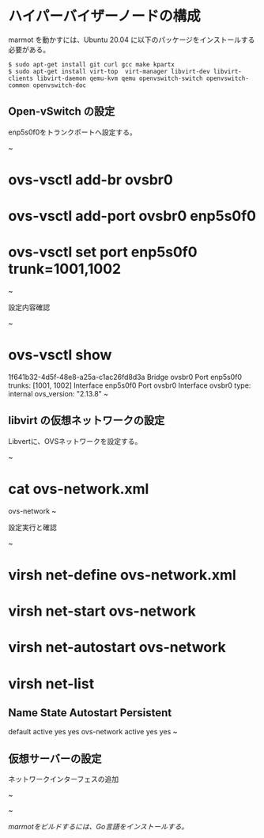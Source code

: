 # ハイパーバイザーノードの構成






marmot を動かすには、Ubuntu 20.04 に以下のパッケージをインストールする必要がある。


```
$ sudo apt-get install git curl gcc make kpartx
$ sudo apt-get install virt-top  virt-manager libvirt-dev libvirt-clients libvirt-daemon qemu-kvm qemu openvswitch-switch openvswitch-common openvswitch-doc
```



## Open-vSwitch の設定

enp5s0f0をトランクポートへ設定する。

~
# ovs-vsctl add-br ovsbr0
# ovs-vsctl add-port ovsbr0 enp5s0f0
# ovs-vsctl set port enp5s0f0 trunk=1001,1002
~

設定内容確認

~
# ovs-vsctl show
1f641b32-4d5f-48e8-a25a-c1ac26fd8d3a
    Bridge ovsbr0
        Port enp5s0f0
            trunks: [1001, 1002]
            Interface enp5s0f0
        Port ovsbr0
            Interface ovsbr0
                type: internal
    ovs_version: "2.13.8"
~



## libvirt の仮想ネットワークの設定

Libvertに、OVSネットワークを設定する。

~
# cat ovs-network.xml
<network>
  <name>ovs-network</name>
  <forward mode='bridge'/>
  <bridge name='ovsbr0'/>
  <virtualport type='openvswitch'/>
  <portgroup name='vlan-0001' default='yes'>
  </portgroup>
  <portgroup name='vlan-1001'>
    <vlan>
      <tag id='1001'/>
    </vlan>
  </portgroup>
  <portgroup name='vlan-1002'>
    <vlan>
      <tag id='1002'/>
    </vlan>
  </portgroup>
  <portgroup name='vlan-all'>
    <vlan trunk='yes'>
      <tag id='1001'/>
      <tag id='1002'/>
    </vlan>
  </portgroup>
</network>
~

設定実行と確認

~
# virsh net-define ovs-network.xml
# virsh net-start ovs-network
# virsh net-autostart ovs-network
# virsh net-list
 Name          State    Autostart   Persistent
------------------------------------------------
 default       active   yes         yes
 ovs-network   active   yes         yes
~


## 仮想サーバーの設定


ネットワークインターフェスの追加

~
    <interface type='network'>
      <source network='default'/>
      <model type='virtio'/>
      <address type='pci' domain='0x0000' bus='0x01' slot='0x00' function='0x0'/>
    </interface>
    <interface type='network'>
      <source network='ovs-network' portgroup='vlan-1001'/>
      <model type='virtio'/>
      <address type='pci' domain='0x0000' bus='0x06' slot='0x00' function='0x0'/>
    </interface>
    <interface type='network'>
      <source network='ovs-network' portgroup='vlan-1002'/>
      <model type='virtio'/>
      <address type='pci' domain='0x0000' bus='0x07' slot='0x00' function='0x0'/>
    </interface>
~





marmotをビルドするには、Go言語をインストールする。





